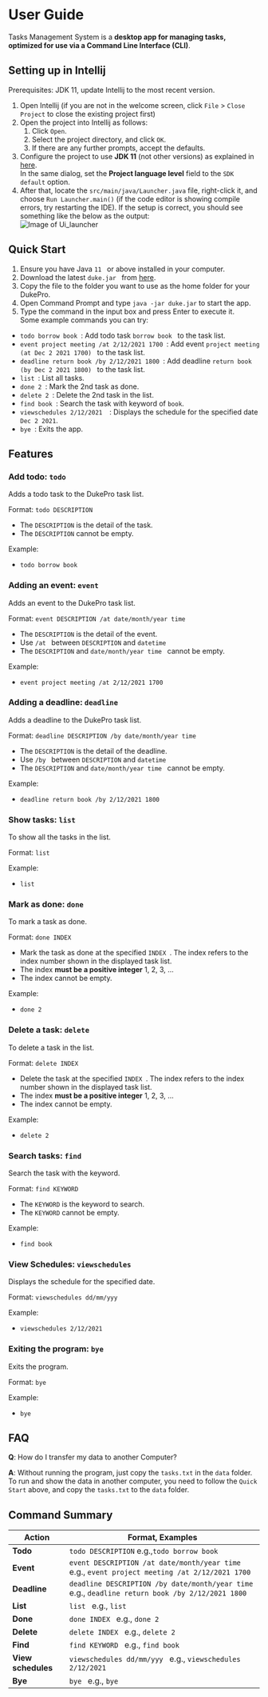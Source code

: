# User Guide

Tasks Management System is a **desktop app for managing tasks, optimized for use via a Command Line Interface (CLI)**.

## Setting up in Intellij

Prerequisites: JDK 11, update Intellij to the most recent version.

1. Open Intellij (if you are not in the welcome screen, click `File` > `Close Project` to close the existing project first)
1. Open the project into Intellij as follows:
    1. Click `Open`.
    1. Select the project directory, and click `OK`.
    1. If there are any further prompts, accept the defaults.
1. Configure the project to use **JDK 11** (not other versions) as explained in [here](https://www.jetbrains.com/help/idea/sdk.html#set-up-jdk).<br>
   In the same dialog, set the **Project language level** field to the `SDK default` option.
1. After that, locate the `src/main/java/Launcher.java` file, right-click it, and choose `Run Launcher.main()` (if the code editor is showing compile errors, try restarting the IDE). If the setup is correct, you should see something like the below as the output: <br>
   ![Image of  Ui_launcher](Ui_launcher.png)

## Quick Start
1. Ensure you have Java ```11 ``` or above installed in your computer.
1. Download the latest ```duke.jar ``` from [here](https://github.com/e0373972/ip/releases).
1. Copy the file to the folder you want to use as the home folder for your DukePro.
1. Open Command Prompt and type ```java -jar duke.jar``` to start the app.<br/>
1. Type the command in the input box and press Enter to execute it.<br/>
   Some example commands you can try:
* ```todo borrow book ```: Add todo task ```borrow book ``` to the task list.
* ```event project meeting /at 2/12/2021 1700 ```: Add event  ```project meeting (at Dec 2 2021 1700) ``` to the task list.
* ```deadline return book /by 2/12/2021 1800 ```: Add deadline ```return book (by Dec 2 2021 1800) ``` to the task list.
* ```list ```: List all tasks.
* ```done 2 ```: Mark the 2nd task as done.
* ```delete 2 ```: Delete the 2nd task in the list.
* ```find book ```: Search the task with keyword of ```book```.
* ```viewschedules 2/12/2021  ```: Displays the schedule for the specified date ```Dec 2 2021```.
* ```bye ```: Exits the app.

## Features

### Add todo: ```todo ```

Adds a todo task to the DukePro task list.

Format: ```todo DESCRIPTION```
* The ```DESCRIPTION``` is the detail of the task.
* The ```DESCRIPTION``` cannot be empty.

Example:
* ```todo borrow book ```

### Adding an event: ```event ```

Adds an event to the DukePro task list.

Format: ```event DESCRIPTION /at date/month/year time ```
* The ```DESCRIPTION``` is the detail of the event.
* Use ```/at ``` between ```DESCRIPTION``` and ```datetime ```
* The ```DESCRIPTION``` and ```date/month/year time ``` cannot be empty.

Example:
* ```event project meeting /at 2/12/2021 1700 ```

### Adding a deadline: ```deadline ```

Adds a deadline to the DukePro task list.

Format: ```deadline DESCRIPTION /by date/month/year time ```
* The ```DESCRIPTION``` is the detail of the deadline.
* Use ```/by ``` between ```DESCRIPTION``` and ```datetime ```
* The ```DESCRIPTION``` and ```date/month/year time ``` cannot be empty.

Example:
* ```deadline return book /by 2/12/2021 1800 ```

### Show tasks: ```list ```

To show all the tasks in the list.

Format: ```list ```

Example:
* ```list ```

### Mark as done: ```done ```

To mark a task as done.

Format: ```done INDEX ```
* Mark the task as done at the specified ```INDEX ```. The index refers to the index number shown in the displayed task list.
* The index **must be a positive integer** 1, 2, 3, ...
* The index cannot be empty.

Example:
* ```done 2 ```

### Delete a task: ```delete ```

To delete a task in the list.

Format: ```delete INDEX ```
* Delete the task at the specified ```INDEX ```. The index refers to the index number shown in the displayed task list.
* The index **must be a positive integer** 1, 2, 3, ...
* The index cannot be empty.

Example:
* ```delete 2 ```

### Search tasks: ```find ```

Search the task with the keyword.

Format: ```find KEYWORD ```
* The ```KEYWORD``` is the keyword to search.
* The ```KEYWORD``` cannot be empty.

Example:
* ```find book ```

### View Schedules: ```viewschedules ```

Displays the schedule for the specified date.

Format: ```viewschedules dd/mm/yyy ```

Example:
* ```viewschedules 2/12/2021 ```

### Exiting the program: ```bye ```

Exits the program.

Format: ```bye ```

Example:
* ```bye ```

## FAQ

**Q**: How do I transfer my data to another Computer?

**A**: Without running the program, just copy the ```tasks.txt``` in the ```data``` folder.
To run and show the data in another computer, you need to follow the ```Quick Start``` above, and copy the ```tasks.txt``` to the ```data``` folder.

## Command Summary

**Action** | **Format, Examples**
------------ | -------------
**Todo** | ```todo DESCRIPTION``` e.g.,```todo borrow book ```
**Event** | ```event DESCRIPTION /at date/month/year time ``` e.g., ```event project meeting /at 2/12/2021 1700 ```
**Deadline** | ```deadline DESCRIPTION /by date/month/year time ``` e.g., ```deadline return book /by 2/12/2021 1800 ```
**List** | ```list ``` e.g., ```list ```
**Done** | ```done INDEX ``` e.g., ```done 2 ```
**Delete** | ```delete INDEX ``` e.g., ```delete 2 ```
**Find** | ```find KEYWORD ``` e.g., ```find book ```
**View schedules** | ```viewschedules dd/mm/yyy ``` e.g., ```viewschedules 2/12/2021 ```
**Bye** | ```bye ``` e.g., ```bye ```


